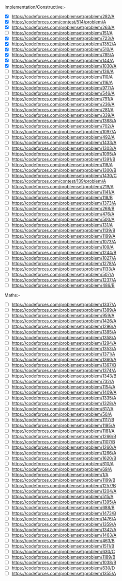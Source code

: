 Implementation/Constructive:-

- [x] https://codeforces.com/problemset/problem/282/A
- [x] https://codeforces.com/contest/514/problem/A
- [x] https://codeforces.com/problemset/problem/263/A
- [ ] https://codeforces.com/problemset/problem/151/A
- [x] https://codeforces.com/problemset/problem/723/A
- [x] https://codeforces.com/problemset/problem/1352/A
- [x] https://codeforces.com/problemset/problem/510/A
- [x] https://codeforces.com/problemset/problem/785/A
- [x] https://codeforces.com/problemset/problem/144/A
- [x] https://codeforces.com/problemset/problem/1030/A
- [ ] https://codeforces.com/problemset/problem/136/A
- [ ] https://codeforces.com/problemset/problem/110/A
- [ ] https://codeforces.com/problemset/problem/116/A
- [ ] https://codeforces.com/problemset/problem/977/A
- [ ] https://codeforces.com/problemset/problem/546/A
- [ ] https://codeforces.com/problemset/problem/791/A
- [ ] https://codeforces.com/problemset/problem/236/A
- [ ] https://codeforces.com/problemset/problem/281/A
- [ ] https://codeforces.com/problemset/problem/339/A
- [ ] https://codeforces.com/problemset/problem/1368/A
- [ ] https://codeforces.com/problemset/problem/702/A
- [ ] https://codeforces.com/problemset/problem/1097/A
- [ ] https://codeforces.com/problemset/problem/492/A
- [ ] https://codeforces.com/problemset/problem/1433/A
- [ ] https://codeforces.com/problemset/problem/1303/A
- [ ] https://codeforces.com/problemset/problem/1095/A
- [ ] https://codeforces.com/problemset/problem/1391/B
- [ ] https://codeforces.com/problemset/problem/118/A
- [ ] https://codeforces.com/problemset/problem/1300/B
- [ ] https://codeforces.com/problemset/problem/1430/C
- [ ] https://codeforces.com/contest/139/problem/A
- [ ] https://codeforces.com/problemset/problem/219/A
- [ ] https://codeforces.com/problemset/problem/1141/A
- [ ] https://codeforces.com/problemset/problem/118/B
- [ ] https://codeforces.com/problemset/problem/1373/A
- [ ] https://codeforces.com/problemset/problem/268/B
- [ ] https://codeforces.com/problemset/problem/476/A
- [ ] https://codeforces.com/problemset/problem/500/A
- [ ] https://codeforces.com/problemset/problem/131/A
- [ ] https://codeforces.com/problemset/problem/1139/B
- [ ] https://codeforces.com/problemset/problem/1199/A
- [ ] https://codeforces.com/problemset/problem/1073/A
- [ ] https://codeforces.com/problemset/problem/109/A
- [ ] https://codeforces.com/problemset/problem/1244/B
- [ ] https://codeforces.com/problemset/problem/1027/A
- [ ] https://codeforces.com/problemset/problem/1278/A
- [ ] https://codeforces.com/problemset/problem/1133/A
- [ ] https://codeforces.com/problemset/problem/507/A
- [ ] https://codeforces.com/problemset/problem/1237/A
- [ ] https://codeforces.com/problemset/problem/486/B

Maths:-
- [ ] https://codeforces.com/problemset/problem/1337/A
- [ ] https://codeforces.com/problemset/problem/1389/A
- [ ] https://codeforces.com/problemset/problem/959/A
- [ ] https://codeforces.com/problemset/problem/1426/A
- [ ] https://codeforces.com/problemset/problem/1296/A
- [ ] https://codeforces.com/problemset/problem/1385/A
- [ ] https://codeforces.com/problemset/problem/1358/A
- [ ] https://codeforces.com/problemset/problem/1294/A
- [ ] https://codeforces.com/problemset/problem/1353/A
- [ ] https://codeforces.com/problemset/problem/1371/A
- [ ] https://codeforces.com/problemset/problem/1360/A
- [ ] https://codeforces.com/problemset/problem/1367/B
- [ ] https://codeforces.com/problemset/problem/1374/A
- [ ] https://codeforces.com/problemset/problem/1343/B
- [ ] https://codeforces.com/problemset/problem/732/A
- [ ] https://codeforces.com/problemset/problem/1154/A
- [ ] https://codeforces.com/problemset/problem/1409/A
- [ ] https://codeforces.com/problemset/problem/1335/A
- [ ] https://codeforces.com/problemset/problem/1328/A
- [ ] https://codeforces.com/problemset/problem/617/A
- [ ] https://codeforces.com/problemset/problem/50/A
- [ ] https://codeforces.com/problemset/problem/1117/B
- [ ] https://codeforces.com/problemset/problem/1195/A
- [ ] https://codeforces.com/problemset/problem/1181/A
- [ ] https://codeforces.com/problemset/problem/1266/B
- [ ] https://codeforces.com/problemset/problem/1107/B
- [ ] https://codeforces.com/problemset/problem/1260/A
- [ ] https://codeforces.com/problemset/problem/1266/A
- [ ] https://codeforces.com/problemset/problem/1620/B
- [ ] https://codeforces.com/problemset/problem/610/A
- [ ] https://codeforces.com/problemset/problem/69/A
- [ ] https://codeforces.com/problemset/problem/1/A
- [ ] https://codeforces.com/problemset/problem/1199/B
- [ ] https://codeforces.com/problemset/problem/1257/B
- [ ] https://codeforces.com/problemset/problem/1204/A
- [ ] https://codeforces.com/problemset/problem/515/A
- [ ] https://codeforces.com/problemset/problem/1395/A
- [ ] https://codeforces.com/problemset/problem/688/B
- [ ] https://codeforces.com/problemset/problem/1473/B
- [ ] https://codeforces.com/problemset/problem/1476/A
- [ ] https://codeforces.com/problemset/problem/1359/A
- [ ] https://codeforces.com/problemset/problem/1342/A
- [ ] https://codeforces.com/problemset/problem/1463/A
- [ ] https://codeforces.com/problemset/problem/463/B
- [ ] https://codeforces.com/problemset/problem/1511/B
- [ ] https://codeforces.com/problemset/problem/630/C
- [ ] https://codeforces.com/problemset/problem/1189/B
- [ ] https://codeforces.com/problemset/problem/1038/B
- [ ] https://codeforces.com/problemset/problem/630/D
- [ ] https://codeforces.com/problemset/problem/1355/A
